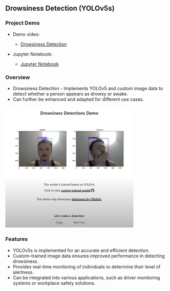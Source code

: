 ## Drowsiness Detection (YOLOv5s)

### Project Demo

- Demo video:
  - [Drowsiness Detection](https://www.youtube.com/watch?v=KFHNxGSGBc8&feature=youtu.be)
 
- Jupyter Notebook:
  - [Jupyter Notebook](https://github.com/andrewtclin/drowsiness-detections/blob/master/backend/core/model/drowsiness_detection.ipynb)

### Overview

- Drowsiness Detection - Implements YOLOv5 and custom image data to detect whether a person appears as drowsy or awake.
- Can further be enhanced and adapted for different use cases.

<img src="drowsiness_demo.png" alt="Alt Text" width="400" height="auto">

### Features

- YOLOv5s is implemented for an accurate and efficient detection.
- Custom-trained image data ensures improved performance in detecting drowsiness.
- Provides real-time monitoring of individuals to determine their level of alertness.
- Can be integrated into various applications, such as driver monitoring systems or workplace safety solutions.
